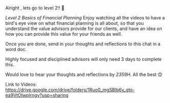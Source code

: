 Alright <name>, lets go to level 2!! 🥳

*Level 2*
*Basics of Financial Planning*
Enjoy watching all the videos to have a bird's eye view on what financial planning is all about, so that you understand the value advisors provide for our clients, and have an idea on how you can provide this value for your friends as well. 

Once you are done, send in your thoughts and reflections to this chat in a word doc. 

Highly focused and disciplined advisors will only need 3 days to complete this.

Would love to hear your thoughts and reflections by *<insert date> 2359H*. All the best 😊

Link to Videos: 
https://drive.google.com/drive/folders/1Ruo0_mgSBlb6v_gto-ea9VtOIwplrngy?usp=sharing
